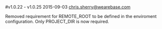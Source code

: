 #v1.0.22 - v1.0.25 2015-09-03 <chris.sherry@wearebase.com>

Removed requirement for REMOTE_ROOT to be defined in the enviroment configuration. Only PROJECT_DIR is now required.
